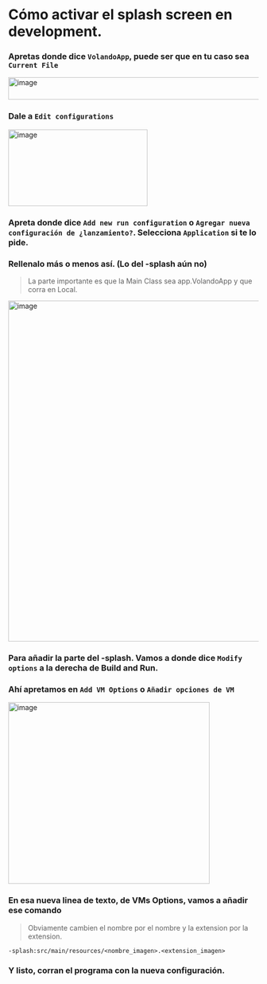 # Cómo activar el splash screen en development.

### Apretas donde dice `VolandoApp`, puede ser que en tu caso sea `Current File`

<img width="570" height="45" alt="image" src="https://github.com/user-attachments/assets/9a0afc38-b910-4543-bd7a-700975d98802" />

### Dale a `Edit configurations`

<img width="280" height="154" alt="image" src="https://github.com/user-attachments/assets/1b0c7996-12b2-4e34-8b0e-a43abfd4fc9b" />

### Apreta donde dice `Add new run configuration` o `Agregar nueva configuración de ¿lanzamiento?`. Selecciona `Application` si te lo pide.

### Rellenalo más o menos así. (Lo del -splash aún no)
> La parte importante es que la Main Class sea app.VolandoApp y que corra en Local.

<img width="798" height="685" alt="image" src="https://github.com/user-attachments/assets/5189aab5-102f-449c-8add-ff388104b9c1" />

### Para añadir la parte del -splash. Vamos a donde dice `Modify options` a la derecha de Build and Run.
### Ahí apretamos en `Add VM Options` o `Añadir opciones de VM`

<img width="405" height="365" alt="image" src="https://github.com/user-attachments/assets/297f0c68-33a0-4782-b7ed-c64d98820434" />

### En esa nueva linea de texto, de VMs Options, vamos a añadir ese comando
> Obviamente cambien el nombre por el nombre y la extension por la extension.

```
-splash:src/main/resources/<nombre_imagen>.<extension_imagen>
```

### Y listo, corran el programa con la nueva configuración.

